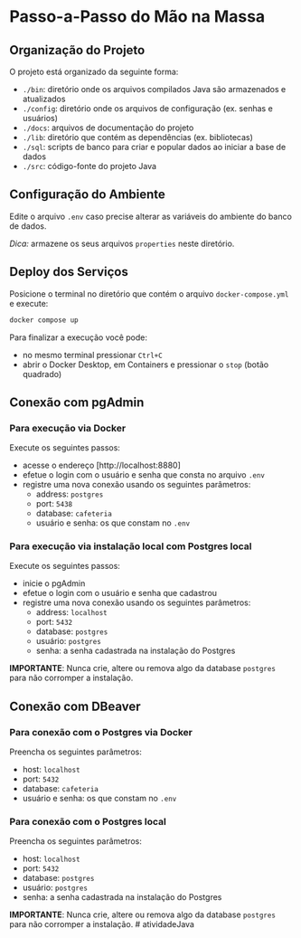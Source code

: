 # Passo-a-Passo do Mão na Massa

## Organização do Projeto

O projeto está organizado da seguinte forma:

- `./bin`: diretório onde os arquivos compilados Java são armazenados e atualizados
- `./config`: diretório onde os arquivos de configuração (ex. senhas e usuários)
- `./docs`: arquivos de documentação do projeto
- `./lib`: diretório que contém as dependências (ex. bibliotecas)
- `./sql`: scripts de banco para criar e popular dados ao iniciar a base de dados
- `./src`: código-fonte do projeto Java

## Configuração do Ambiente

Edite o arquivo `.env` caso precise alterar as variáveis do ambiente do banco de dados.

*Dica:* armazene os seus arquivos `properties` neste diretório.

## Deploy dos Serviços

Posicione o terminal no diretório que contém o arquivo `docker-compose.yml` e execute:

```sh
docker compose up
```

Para finalizar a execução você pode:

- no mesmo terminal pressionar `Ctrl+C`
- abrir o Docker Desktop, em Containers e pressionar o `stop` (botão quadrado)

## Conexão com pgAdmin

### Para execução via Docker

Execute os seguintes passos:

- acesse o endereço [http://localhost:8880]
- efetue o login com o usuário e senha que consta no arquivo `.env`
- registre uma nova conexão usando os seguintes parâmetros:
    - address: `postgres`
    - port: `5438`
    - database: `cafeteria`
    - usuário e senha: os que constam no `.env`

### Para execução via instalação local com Postgres local

Execute os seguintes passos:

- inicie o pgAdmin
- efetue o login com o usuário e senha que cadastrou
- registre uma nova conexão usando os seguintes parâmetros:
    - address: `localhost`
    - port: `5432`
    - database: `postgres`
    - usuário: `postgres`    
    - senha: a senha cadastrada na instalação do Postgres

**IMPORTANTE**: Nunca crie, altere ou remova algo da database `postgres` para não corromper a instalação.

## Conexão com DBeaver

### Para conexão com o Postgres via Docker

Preencha os seguintes parâmetros:

- host: `localhost`
- port: `5432`
- database: `cafeteria`
- usuário e senha: os que constam no `.env`

### Para conexão com o Postgres local

Preencha os seguintes parâmetros:

- host: `localhost`
- port: `5432`
- database: `postgres`
- usuário: `postgres`    
- senha: a senha cadastrada na instalação do Postgres

**IMPORTANTE**: Nunca crie, altere ou remova algo da database `postgres` para não corromper a instalação.
#   a t i v i d a d e J a v a  
 